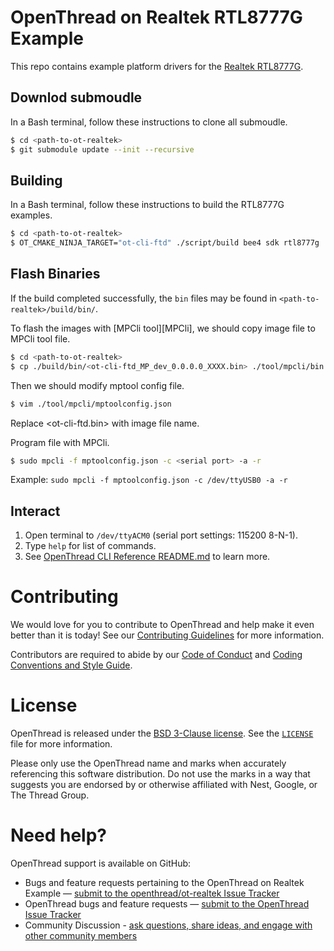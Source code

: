 # OpenThread on Realtek RTL8777G Example

This repo contains example platform drivers for the [Realtek RTL8777G][RTL8777G].

[RTL8777G]: https://www.realtek.com/

## Downlod submoudle
In a Bash terminal, follow these instructions to clone all submoudle.

```bash
$ cd <path-to-ot-realtek>
$ git submodule update --init --recursive
```

## Building

In a Bash terminal, follow these instructions to build the RTL8777G examples.

```bash
$ cd <path-to-ot-realtek>
$ OT_CMAKE_NINJA_TARGET="ot-cli-ftd" ./script/build bee4 sdk rtl8777g
```

## Flash Binaries

If the build completed successfully, the `bin` files may be found in `<path-to-realtek>/build/bin/`.

To flash the images with [MPCli tool][MPCli], we should copy image file to MPCli tool file.

```bash
$ cd <path-to-ot-realtek>
$ cp ./build/bin/<ot-cli-ftd_MP_dev_0.0.0.0_XXXX.bin> ./tool/mpcli/bin
```

Then we should modify mptool config file.

```bash
$ vim ./tool/mpcli/mptoolconfig.json
```

Replace <ot-cli-ftd.bin> with image file name.

Program file with MPCli.
```bash
$ sudo mpcli -f mptoolconfig.json -c <serial port> -a -r
```
Example: ```sudo mpcli -f mptoolconfig.json -c /dev/ttyUSB0 -a -r```

## Interact

1. Open terminal to `/dev/ttyACM0` (serial port settings: 115200 8-N-1).
2. Type `help` for list of commands.
3. See [OpenThread CLI Reference README.md][cli] to learn more.

[cli]: https://github.com/openthread/openthread/blob/main/src/cli/README.md

# Contributing

We would love for you to contribute to OpenThread and help make it even better than it is today! See our [Contributing Guidelines](https://github.com/openthread/openthread/blob/main/CONTRIBUTING.md) for more information.

Contributors are required to abide by our [Code of Conduct](https://github.com/openthread/openthread/blob/main/CODE_OF_CONDUCT.md) and [Coding Conventions and Style Guide](https://github.com/openthread/openthread/blob/main/STYLE_GUIDE.md).

# License

OpenThread is released under the [BSD 3-Clause license](https://github.com/openthread/ot-realtek/blob/main/LICENSE). See the [`LICENSE`](https://github.com/openthread/ot-realtek/blob/main/LICENSE) file for more information.

Please only use the OpenThread name and marks when accurately referencing this software distribution. Do not use the marks in a way that suggests you are endorsed by or otherwise affiliated with Nest, Google, or The Thread Group.

# Need help?

OpenThread support is available on GitHub:

- Bugs and feature requests pertaining to the OpenThread on Realtek Example — [submit to the openthread/ot-realtek Issue Tracker](https://github.com/openthread/ot-realtek/issues)
- OpenThread bugs and feature requests — [submit to the OpenThread Issue Tracker](https://github.com/openthread/openthread/issues)
- Community Discussion - [ask questions, share ideas, and engage with other community members](https://github.com/openthread/openthread/discussions)

